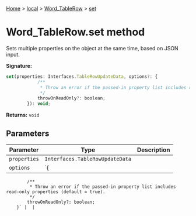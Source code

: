 [Home](./index) &gt; [local](local.md) &gt; [Word\_TableRow](local.word_tablerow.md) &gt; [set](local.word_tablerow.set.md)

# Word\_TableRow.set method

Sets multiple properties on the object at the same time, based on JSON input.

**Signature:**
```javascript
set(properties: Interfaces.TableRowUpdateData, options?: {
            /**
             * Throw an error if the passed-in property list includes read-only properties (default = true).
             */
            throwOnReadOnly?: boolean;
        }): void;
```
**Returns:** `void`

## Parameters

|  Parameter | Type | Description |
|  --- | --- | --- |
|  `properties` | `Interfaces.TableRowUpdateData` |  |
|  `options` | `{
            /**
             * Throw an error if the passed-in property list includes read-only properties (default = true).
             */
            throwOnReadOnly?: boolean;
        }` |  |

